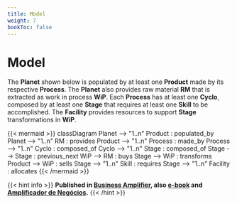 ```yaml
---
title: Model
weight: 7
bookToc: false
---
```

# Model

The **Planet** shown below is populated by at least one **Product** made by its respective **Process**. The **Planet** also provides raw material **RM** that is extracted as work in process **WiP**. Each **Process** has at least one **Cyclo**, composed by at least one **Stage** that requires at least one **Skill** to be accomplished. The **Facility** provides resources to support **Stage** transformations in **WiP**. 

{{< mermaid >}}
classDiagram
    Planet --> "1..n" Product : populated_by
    Planet --> "1..n" RM : provides
    Product --> "1..n" Process : made_by
    Process --> "1..n" Cyclo : composed_of
    Cyclo --> "1..n" Stage : composed_of
    Stage --> Stage : previous_next
    WiP --> RM : buys
    Stage --> WiP : transforms
    Product --> WiP : sells
    Stage --> "1..n" Skill : requires
    Stage --> "1..n" Facility : allocates
{{< /mermaid >}}

{{< hint info >}}
**Published in [Business Amplifier](https://www.amazon.com/Business-Amplifier-M-Sc-Motta-Lopes/dp/B083XGK14Q), also [e-book](https://www.amazon.com/Business-Amplifier-Jose-Motta-Lopes-ebook-dp-B086L6V6QY/dp/B086L6V6QY/) and [Amplificador de Negócios](https://www.amazon.com/M-Sc-Jose-Motta-Lopes/dp/8592301009).**
{{< /hint >}}
